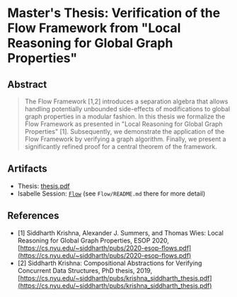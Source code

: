 # Master's Thesis: Verification of the Flow Framework from "Local Reasoning for Global Graph Properties"

## Abstract

>  The Flow Framework [1,2] introduces a separation algebra that allows handling potentially unbounded
>  side-effects of modifications to global graph properties in a modular fashion.
>  In this thesis we formalize the Flow Framework as presented in "Local Reasoning for Global Graph Properties"
>  [1].
>  Subsequently, we demonstrate the application of the Flow Framework by verifying a graph algorithm.
>  Finally, we present a significantly refined proof for a central theorem of the framework.

## Artifacts

* Thesis: [thesis.pdf](https://github.com/bpoettinger/msc/raw/master/thesis.pdf)
* Isabelle Session: [`Flow`](https://github.com/bpoettinger/Flow) (see `Flow/README.md` there for more detail)

## References

* [1] Siddharth Krishna, Alexander J. Summers, and Thomas Wies: Local Reasoning for Global Graph Properties, ESOP 2020, [https://cs.nyu.edu/~siddharth/pubs/2020-esop-flows.pdf](https://cs.nyu.edu/~siddharth/pubs/2020-esop-flows.pdf)
* [2] Siddharth Krishna: Compositional Abstractions for Verifying Concurrent Data Structures, PhD thesis, 2019, [https://cs.nyu.edu/~siddharth/pubs/krishna_siddharth_thesis.pdf](https://cs.nyu.edu/~siddharth/pubs/krishna_siddharth_thesis.pdf)
